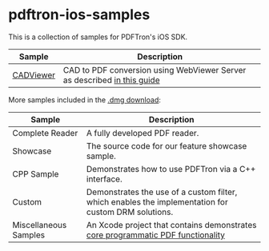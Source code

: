 # pdftron-ios-samples

This is a collection of samples for PDFTron's iOS SDK.



| Sample | Description |
|--|--|
|[CADViewer](./CADViewer)| CAD to PDF conversion using WebViewer Server as described [in this guide](https://www.pdftron.com/documentation/web/guides/wv-server-usage/#getpdf)|


More samples included in the [.dmg download](https://www.pdftron.com/documentation/ios/get-started/integration/manually/):

| Sample | Description |
|--|--|
|Complete Reader|A fully developed PDF reader.|
|Showcase|The source code for our feature showcase sample.|
|CPP Sample|Demonstrates how to use PDFTron via a C++ interface.|
|Custom|Demonstrates the use of a custom filter, which enables the implementation for custom DRM solutions.|
|Miscellaneous Samples|An Xcode project that contains demonstrates [core programmatic PDF functionality](https://www.pdftron.com/documentation/samples/?platforms=ios)|
